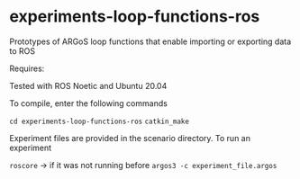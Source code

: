 # experiments-loop-functions-ros
Prototypes of ARGoS loop functions that enable importing or exporting data to ROS

Requires:

Tested with ROS Noetic and Ubuntu 20.04

To compile, enter the following commands 

`cd experiments-loop-functions-ros` 
`catkin_make`

Experiment files are provided in the scenario directory. To run an experiment

`roscore`  -> if it was not running before
`argos3 -c experiment_file.argos`
